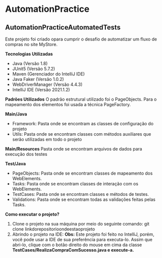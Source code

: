 # AutomationPractice
**AutomationPracticeAutomatedTests**
---
Este projeto foi criado opara cumprir o desafio de automatizar um fluxo de compras no site MyStore.

**Tecnologias Utilizadas**
* Java (Versão 1.8)
* JUnit5 (Versão 5.7.2)
* Maven (Gerenciador do IntelliJ IDE)
* Java Faker (Versão 1.0.2)
* WebDriverManager (Versão 4.4.3)
* IntelliJ IDE (Versão 2021.1.2)

**Padrões Utilizados**
O padrão estrutural utilizado foi o PageObjects. Para o mapeamento dos elementos foi
usada a técnica PageFactory.

**Main/Java**
* Framework: Pasta onde se encontram as classes de configuração do projeto
* Utils: Pasta onde se encontram classes com métodos auxiliares que serão utilizadas em todo o
projeto

**Main/Resources**
Pasta onde se encontram arquivos de dados para execução dos testes

**Test/Java**
* PageObjects: Pasta onde se encontram classes de mapeamento dos WebElements.
* Tasks: Pasta onde se encontram classes de interação com os WebElements.
* TestCases: Pasta onde se encontram classes e métodos de testes.
* Validations: Pasta onde se encontram todas as validações feitas pelas Tasks.

**Como executar o projeto?** 
1. Clone o projeto na sua máquina por meio do seguinte comando:
git clone linkdorepositorioondeestaoprojeto
2. Abrindo o projeto na IDE:
**Obs:** Este projeto foi feito no IntelliJ, porém, você pode usar a IDE de sua preferência para executa-lo.
Assim que abri-lo, clique com o botão direito do mouse em cima da classe
**TestCases/RealizaCompraComSucesso.java e execute-a.** 

